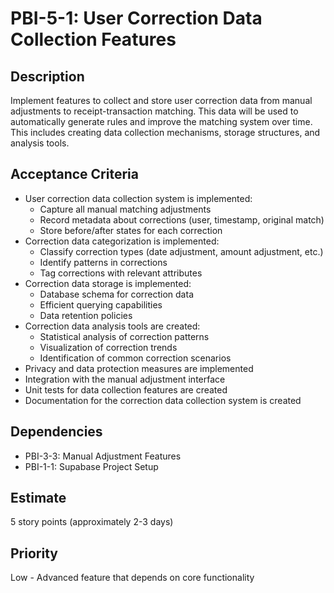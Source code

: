 # PBI-5-1: User Correction Data Collection Features

## Description

Implement features to collect and store user correction data from manual adjustments
to receipt-transaction matching. This data will be used to automatically generate rules
and improve the matching system over time. This includes creating data collection mechanisms,
storage structures, and analysis tools.

## Acceptance Criteria

- User correction data collection system is implemented:
  - Capture all manual matching adjustments
  - Record metadata about corrections (user, timestamp, original match)
  - Store before/after states for each correction
- Correction data categorization is implemented:
  - Classify correction types (date adjustment, amount adjustment, etc.)
  - Identify patterns in corrections
  - Tag corrections with relevant attributes
- Correction data storage is implemented:
  - Database schema for correction data
  - Efficient querying capabilities
  - Data retention policies
- Correction data analysis tools are created:
  - Statistical analysis of correction patterns
  - Visualization of correction trends
  - Identification of common correction scenarios
- Privacy and data protection measures are implemented
- Integration with the manual adjustment interface
- Unit tests for data collection features are created
- Documentation for the correction data collection system is created

## Dependencies

- PBI-3-3: Manual Adjustment Features
- PBI-1-1: Supabase Project Setup

## Estimate

5 story points (approximately 2-3 days)

## Priority

Low - Advanced feature that depends on core functionality
